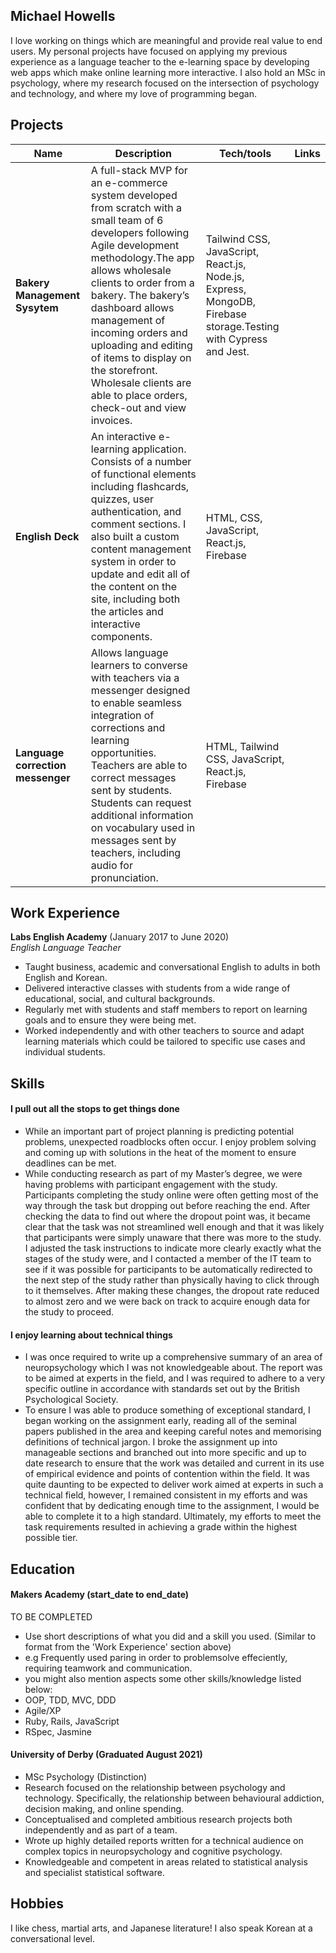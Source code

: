 ## Michael Howells

I love working on things which are meaningful and provide real value to end users. My personal projects have focused on  applying my previous experience as a language teacher to the e-learning space by developing web apps which make online learning more interactive.  I also hold an MSc in psychology, where my research focused on the intersection of psychology and technology, and where my love of programming began.

## Projects

| Name                         | Description       | Tech/tools        | Links             |
| ---------------------------- | ----------------- | ----------------- | ----------------- |
| **Bakery Management Sysytem**        |  A full-stack MVP for an e-commerce system developed from scratch with a small team of 6 developers following Agile development methodology.The app allows wholesale clients to order from a bakery. The bakery’s dashboard allows management of incoming orders and uploading and editing of items to display on the storefront. Wholesale clients are able to place orders, check-out and view invoices.  | Tailwind CSS, JavaScript, React.js, Node.js, Express, MongoDB, Firebase storage.Testing with Cypress and Jest. |
| **English Deck**            | An interactive e-learning application. Consists of a number of functional elements including flashcards, quizzes, user authentication, and comment sections. I also built a custom content management system in order to update and edit all of the content on the site, including both the articles and interactive components.  | HTML, CSS, JavaScript, React.js, Firebase |
| **Language correction messenger** |  Allows language learners to converse with teachers via a messenger designed to enable seamless integration of corrections and learning opportunities. Teachers are able to correct messages sent by students. Students can request additional information on vocabulary used in messages sent by teachers, including audio for pronunciation. | HTML, Tailwind CSS, JavaScript, React.js, Firebase |

## Work Experience

**Labs English Academy** (January 2017 to June 2020)  
_English Language Teacher_

- Taught business, academic and conversational English to adults in both English and Korean.
- Delivered interactive classes with students from a wide range of educational, social, and cultural backgrounds.
- Regularly met with students and staff members to report on learning goals and to ensure they were being met.
- Worked independently and with other teachers to source and adapt learning materials which could be tailored to specific use cases and individual students.

## Skills

#### I pull out all the stops to get things done

- While an important part of project planning is predicting potential problems, unexpected roadblocks often occur. I enjoy problem solving and coming up with solutions in the heat of the moment to ensure deadlines can be met.
- While conducting research as part of my Master’s degree, we were having problems with participant engagement with the study. Participants completing the study online were often getting most of the way through the task but dropping out before reaching the end. After checking the data to find out where the dropout point was, it became clear that the task was not streamlined well enough and that it was likely that participants were simply unaware that there was more to the study. I adjusted the task instructions to indicate more clearly exactly what the stages of the study were, and I contacted a member of the IT team to see if it was possible for participants to be automatically redirected to the next step of the study rather than physically having to click through to it themselves. After making these changes, the dropout rate reduced to almost zero and we were back on track to acquire enough data for the study to proceed.

#### I enjoy learning about technical things

- I was once required to write up a comprehensive summary of an area of neuropsychology which I was not knowledgeable about. The report was to be aimed at experts in the field, and I was required to adhere to a very specific outline in accordance with standards set out by the British Psychological Society. 
- To ensure I was able to produce something of exceptional standard, I began working on the assignment early, reading all of the seminal papers published in the area and keeping careful notes and memorising definitions of technical jargon. I broke the assignment up into manageable sections and branched out into more specific and up to date research to ensure that the work was detailed and current in its use of empirical evidence and points of contention within the field. It was quite daunting to be expected to deliver work aimed at experts in such a technical field, however, I remained consistent in my efforts and was confident that by dedicating enough time to the assignment, I would be able to complete it to a high standard. Ultimately, my efforts to meet the task requirements resulted in achieving a grade within the highest possible tier. 

## Education

#### Makers Academy (start_date to end_date)
TO BE COMPLETED
- Use short descriptions of what you did and a skill you used. (Similar to format from the 'Work Experience' section above)
- e.g Frequently used paring in order to problemsolve effeciently, requiring teamwork and communication.
- you might also mention aspects some other skills/knowledge listed below: 
- OOP, TDD, MVC, DDD
- Agile/XP
- Ruby, Rails, JavaScript
- RSpec, Jasmine

#### University of Derby (Graduated August 2021)

- MSc Psychology (Distinction)
- Research focused on the relationship between psychology and technology. Specifically, the relationship between behavioural addiction, decision making, and online spending.
- Conceptualised and completed ambitious research projects both independently and as part of a team.
- Wrote up highly detailed reports written for a technical audience on complex topics in neuropsychology and cognitive psychology.
- Knowledgeable and competent in areas related to statistical analysis and specialist statistical software.

## Hobbies

 I like chess, martial arts, and Japanese literature! I also speak Korean at a conversational level.
